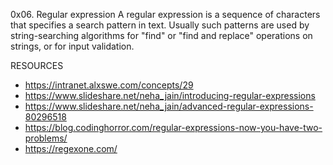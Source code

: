 0x06. Regular expression
A regular expression is a sequence of characters that specifies a search pattern in text. Usually such patterns are used by string-searching algorithms for "find" or "find and replace" operations on strings, or for input validation. 

RESOURCES
* https://intranet.alxswe.com/concepts/29
* https://www.slideshare.net/neha_jain/introducing-regular-expressions
* https://www.slideshare.net/neha_jain/advanced-regular-expressions-80296518
* https://blog.codinghorror.com/regular-expressions-now-you-have-two-problems/ 
* https://regexone.com/
